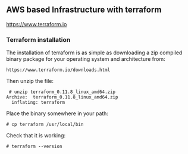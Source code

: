 ## AWS based Infrastructure with terraform

https://www.terraform.io

### Terraform installation

The installation of terraform is as simple as downloading a zip compiled binary
package for your operating system and architecture from:

`https://www.terraform.io/downloads.html`

Then unzip the file:

```shell
 # unzip terraform_0.11.8_linux_amd64.zip 
Archive:  terraform_0.11.8_linux_amd64.zip
  inflating: terraform
```

Place the binary somewhere in your path:

`# cp terraform /usr/local/bin`

Check that it is working:

`# terraform --version`
